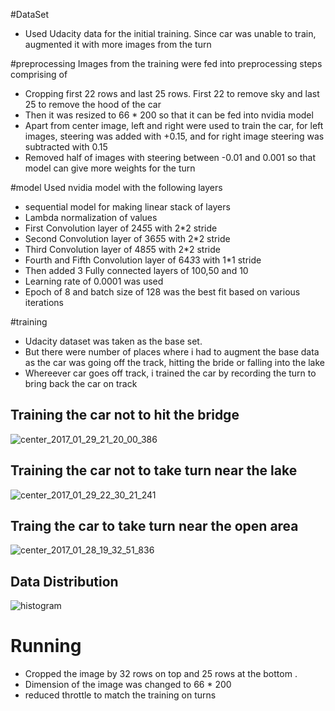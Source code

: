 #DataSet
  * Used Udacity data for the initial training. Since car was unable to train, augmented it with more images from the turn

#preprocessing
Images from the training were fed into preprocessing steps comprising of
  * Cropping first 22 rows and last 25 rows. First 22 to remove sky and last 25 to remove the hood of the car
  * Then it was resized to 66 * 200 so that it can be fed into nvidia model
  * Apart from center image, left and right were used to train the car, for left images, steering was added with +0.15, and for right image steering was subtracted with 0.15
  * Removed half of images with steering between -0.01 and 0.001 so that model can give more weights for the turn


#model
   Used nvidia model with the following layers
   *  sequential model for making linear stack of layers
   *  Lambda normalization of values
   *  First Convolution layer of 24*5*5 with 2*2 stride
   *  Second Convolution layer of 36*5*5 with 2*2 stride
   *  Third Convolution layer of 48*5*5 with 2*2 stride
   *  Fourth and Fifth Convolution layer of 64*3*3 with 1*1 stride
   *  Then added 3 Fully connected layers of 100,50 and 10
   *  Learning rate of 0.0001 was used
   *  Epoch of 8 and batch size of 128 was the best fit based on various iterations

#training
   * Udacity dataset was taken as the base set.
   * But there were number of places where i had to augment the base data as the car was going off the track, hitting the bride or falling into the lake
   * Whereever car goes off  track, i trained the car by recording the turn to bring back the car on track

   ## Training the car not to hit the bridge
   ![center_2017_01_29_21_20_00_386](https://cloud.githubusercontent.com/assets/5102280/22514007/f09a9f0e-e8c3-11e6-930d-e176ec89e77d.jpg)

   ## Training the car not to take turn near the lake
   ![center_2017_01_29_22_30_21_241](https://cloud.githubusercontent.com/assets/5102280/22514052/1680dbb6-e8c4-11e6-92e6-a84163ba5512.jpg)

   ## Traing the car to take turn near the open area
   ![center_2017_01_28_19_32_51_836](https://cloud.githubusercontent.com/assets/5102280/22514867/b4a4726a-e8c6-11e6-9371-3de0787ed10f.jpg)

   ## Data Distribution
   ![histogram](https://cloud.githubusercontent.com/assets/5102280/22516371/9d20ba4a-e8cb-11e6-82e4-4388c7eebb4a.png)
# Running
   * Cropped the image by 32 rows on top and 25 rows at the bottom .
   * Dimension of the image was changed to 66 * 200
   * reduced throttle to match the training on turns
